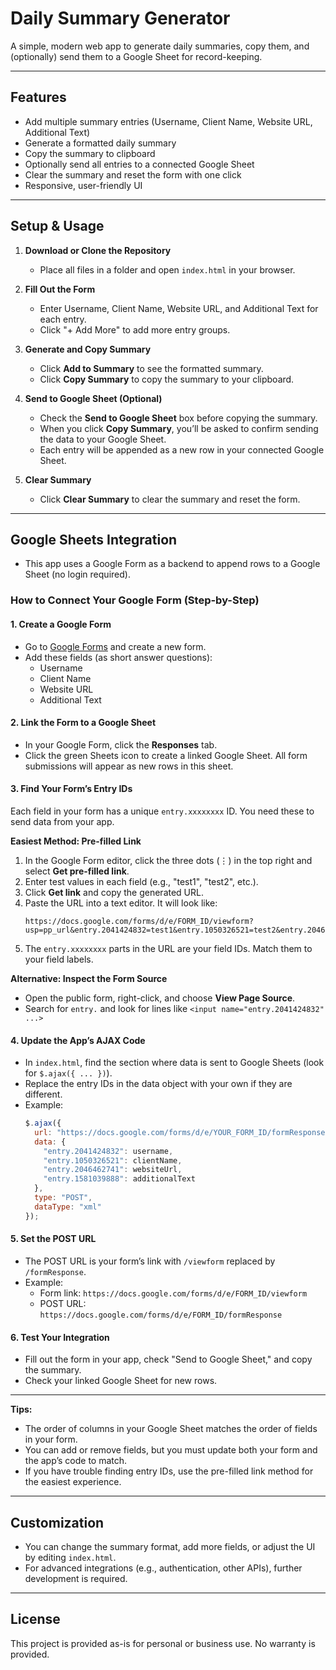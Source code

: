 # Daily Summary Generator

A simple, modern web app to generate daily summaries, copy them, and (optionally) send them to a Google Sheet for record-keeping.

---

## Features
- Add multiple summary entries (Username, Client Name, Website URL, Additional Text)
- Generate a formatted daily summary
- Copy the summary to clipboard
- Optionally send all entries to a connected Google Sheet
- Clear the summary and reset the form with one click
- Responsive, user-friendly UI

---

## Setup & Usage

1. **Download or Clone the Repository**
   - Place all files in a folder and open `index.html` in your browser.

2. **Fill Out the Form**
   - Enter Username, Client Name, Website URL, and Additional Text for each entry.
   - Click "+ Add More" to add more entry groups.

3. **Generate and Copy Summary**
   - Click **Add to Summary** to see the formatted summary.
   - Click **Copy Summary** to copy the summary to your clipboard.

4. **Send to Google Sheet (Optional)**
   - Check the **Send to Google Sheet** box before copying the summary.
   - When you click **Copy Summary**, you’ll be asked to confirm sending the data to your Google Sheet.
   - Each entry will be appended as a new row in your connected Google Sheet.

5. **Clear Summary**
   - Click **Clear Summary** to clear the summary and reset the form.

---

## Google Sheets Integration

- This app uses a Google Form as a backend to append rows to a Google Sheet (no login required).

### How to Connect Your Google Form (Step-by-Step)

#### 1. **Create a Google Form**
- Go to [Google Forms](https://forms.google.com) and create a new form.
- Add these fields (as short answer questions):
  - Username
  - Client Name
  - Website URL
  - Additional Text

#### 2. **Link the Form to a Google Sheet**
- In your Google Form, click the **Responses** tab.
- Click the green Sheets icon to create a linked Google Sheet. All form submissions will appear as new rows in this sheet.

#### 3. **Find Your Form’s Entry IDs**
Each field in your form has a unique `entry.xxxxxxxx` ID. You need these to send data from your app.

**Easiest Method: Pre-filled Link**
1. In the Google Form editor, click the three dots (⋮) in the top right and select **Get pre-filled link**.
2. Enter test values in each field (e.g., "test1", "test2", etc.).
3. Click **Get link** and copy the generated URL.
4. Paste the URL into a text editor. It will look like:
   ```
   https://docs.google.com/forms/d/e/FORM_ID/viewform?usp=pp_url&entry.2041424832=test1&entry.1050326521=test2&entry.2046462741=test3&entry.1581039888=test4
   ```
5. The `entry.xxxxxxxx` parts in the URL are your field IDs. Match them to your field labels.

**Alternative: Inspect the Form Source**
- Open the public form, right-click, and choose **View Page Source**.
- Search for `entry.` and look for lines like `<input name="entry.2041424832" ...>`

#### 4. **Update the App’s AJAX Code**
- In `index.html`, find the section where data is sent to Google Sheets (look for `$.ajax({ ... })`).
- Replace the entry IDs in the data object with your own if they are different.
- Example:
  ```js
  $.ajax({
    url: "https://docs.google.com/forms/d/e/YOUR_FORM_ID/formResponse",
    data: {
      "entry.2041424832": username,
      "entry.1050326521": clientName,
      "entry.2046462741": websiteUrl,
      "entry.1581039888": additionalText
    },
    type: "POST",
    dataType: "xml"
  });
  ```

#### 5. **Set the POST URL**
- The POST URL is your form’s link with `/viewform` replaced by `/formResponse`.
- Example:
  - Form link: `https://docs.google.com/forms/d/e/FORM_ID/viewform`
  - POST URL: `https://docs.google.com/forms/d/e/FORM_ID/formResponse`

#### 6. **Test Your Integration**
- Fill out the form in your app, check "Send to Google Sheet," and copy the summary.
- Check your linked Google Sheet for new rows.

---

**Tips:**
- The order of columns in your Google Sheet matches the order of fields in your form.
- You can add or remove fields, but you must update both your form and the app’s code to match.
- If you have trouble finding entry IDs, use the pre-filled link method for the easiest experience.

---

## Customization
- You can change the summary format, add more fields, or adjust the UI by editing `index.html`.
- For advanced integrations (e.g., authentication, other APIs), further development is required.

---

## License
This project is provided as-is for personal or business use. No warranty is provided. 